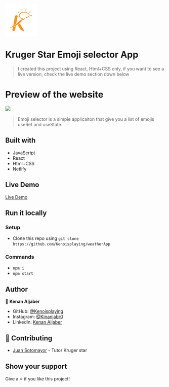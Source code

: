 <img src="./src/assets/krugerLogo.png" height="100px">

# Kruger Star Emoji selector App 

>I created this project using React, Html+CSS only, if you want to see a live version, check the live demo section down below

# Preview of the website

<img src="./src/assets/weatherApp.png"/>

>Emoji selector is a simple applicaiton that give you a list of emojis 
useRef and useState.

## Built with

- JavaScript
- React
- Html+CSS 
- Netlify

## Live Demo

<a href="https://emoji-select-kj.netlify.app/">Live Demo</a>


## Run it locally

 ### Setup

 - Clone this repo using `git clone https://github.com/Kenoisplaying/weatherApp`

 ### Commands

 - `npm i`
 - `npm start`

## Author

👤 **Kenan Aljaber**

- GitHub: [@Kenoisplaying](https://github.com/Kenoisplaying)
- Instagram: [@Kinanjabr0](https://www.instagram.com/kinanjabr0/)
- LinkedIn: [Kenan Aljaber](https://www.linkedin.com/in/kenan-aljaber-a232aa187/)

## 🤝 Contributing

- [Juan Sotomayor](https://github.com/Juanse7793) - Tutor Kruger star

 ## Show your support

Give a ⭐ if you like this project!




 

